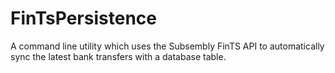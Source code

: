 FinTsPersistence
================

A command line utility which uses the Subsembly FinTS API to automatically sync the latest bank transfers with a database table.
